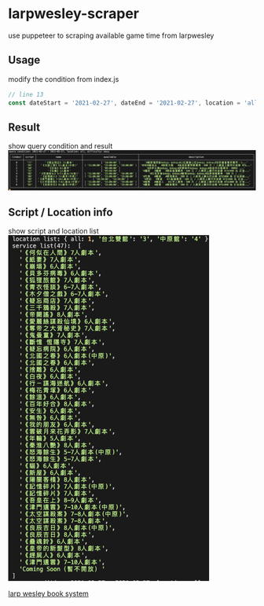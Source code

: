 # larpwesley-scraper

use puppeteer to scraping available game time from larpwesley

## Usage
modify the condition from index.js
```js
// line 13
const dateStart = '2021-02-27', dateEnd = '2021-02-27', location = 'all', difficulty = 'easy'
```

## Result
show query condition and result
![result](./assets/result.jpg)

## Script / Location info
show script and location list 
![result](./assets/list.jpg)

[larp wesley book system](https://larpwesley.simplybook.asia/v2/#book/count/1/provider/any/)